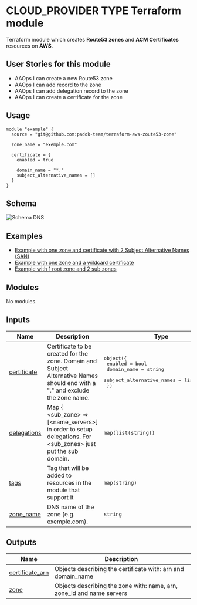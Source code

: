 # CLOUD_PROVIDER TYPE Terraform module

Terraform module which creates **Route53 zones** and **ACM Certificates** resources on **AWS**.

## User Stories for this module

- AAOps I can create a new Route53 zone
- AAOps I can add record to the zone
- AAOps I can add delegation record to the zone
- AAOps I can create a certificate for the zone

## Usage

```hcl
module "example" {
  source = "git@github.com:padok-team/terraform-aws-zoute53-zone"

  zone_name = "exemple.com"

  certificate = {
    enabled = true

    domain_name = "*."
    subject_alternative_names = []
  }
}
```

## Schema

![Schema DNS](./img/schema.png)

## Examples

- [Example with one zone and certificate with 2 Subject Alternative Names (SAN)](examples/example_app_front/main.tf)
- [Example with one zone and a wildcard certificate](examples/example_wildcard/main.tf)
- [Example with 1 root zone and 2 sub zones](examples/example_multi_zones/main.tf)

<!-- BEGIN_TF_DOCS -->
## Modules

No modules.

## Inputs

| Name | Description | Type | Default | Required |
|------|-------------|------|---------|:--------:|
| <a name="input_certificate"></a> [certificate](#input\_certificate) | Certificate to be created for the zone. Domain and Subject Alternative Names should end with a "." and exclude the zone name. | <pre>object({<br>    enabled                   = bool<br>    domain_name               = string<br>    subject_alternative_names = list(string)<br>  })</pre> | `null` | no |
| <a name="input_delegations"></a> [delegations](#input\_delegations) | Map { <sub\_zone> => [<name\_servers>] in order to setup delegations. For <sub\_zones> just put the sub domain. | `map(list(string))` | `{}` | no |
| <a name="input_tags"></a> [tags](#input\_tags) | Tag that will be added to resources in the module that support it | `map(string)` | `{}` | no |
| <a name="input_zone_name"></a> [zone\_name](#input\_zone\_name) | DNS name of the zone (e.g. exemple.com). | `string` | `null` | no |

## Outputs

| Name | Description |
|------|-------------|
| <a name="output_certificate_arn"></a> [certificate\_arn](#output\_certificate\_arn) | Objects describing the certificate with: arn and domain\_name |
| <a name="output_zone"></a> [zone](#output\_zone) | Objects describing the zone with: name, arn, zone\_id and name servers |
<!-- END_TF_DOCS -->
